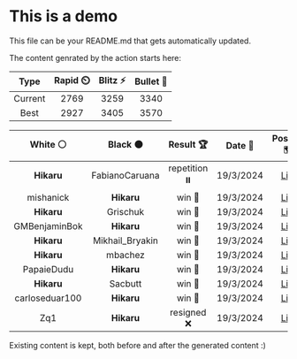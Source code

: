 # This is a demo

This file can be your README.md that gets automatically updated.

The content genrated by the action starts here:

<!--START_SECTION:chessStats-->
<!-- Automatically generated with https://github.com/Balastrong/chess-stats-action -->

| Type | Rapid ⏲️ | Blitz ⚡ | Bullet 🔫 |
|:---:|:---:|:---:|:---:|
| Current | 2769 | 3259 | 3340 |
| Best | 2927 | 3405 | 3570 |

| White ⚪ | Black ⚫ | Result 🏆 | Date 📅 | Position 🗺️ | Type 🕕 |
|:---:|:---:|:---:|:---:|:---:|:---:|
| **Hikaru** | FabianoCaruana | repetition ⏸️ | 19/3/2024 | <a href="http://www.ee.unb.ca/cgi-bin/tervo/fen.pl?select=8/5p2/6pk/R3P2p/7P/5KP1/8/4r3 w - -">Link</a> | Blitz |
| mishanick | **Hikaru** | win 🥇 | 19/3/2024 | <a href="http://www.ee.unb.ca/cgi-bin/tervo/fen.pl?select=6k1/7p/6r1/1p1p1qP1/p1pPp1nK/P3P1P1/NPQ1Rr2/7R w - -">Link</a> | Blitz |
| **Hikaru** | Grischuk | win 🥇 | 19/3/2024 | <a href="http://www.ee.unb.ca/cgi-bin/tervo/fen.pl?select=5RQ1/k6q/8/4N3/6K1/5N2/8/8 b - -">Link</a> | Blitz |
| GMBenjaminBok | **Hikaru** | win 🥇 | 19/3/2024 | <a href="http://www.ee.unb.ca/cgi-bin/tervo/fen.pl?select=3k4/8/2bP4/8/3P4/6p1/7r/4RR1K w - -">Link</a> | Blitz |
| **Hikaru** | Mikhail_Bryakin | win 🥇 | 19/3/2024 | <a href="http://www.ee.unb.ca/cgi-bin/tervo/fen.pl?select=r1k5/Pp2N1b1/1P4p1/2Pp1p1p/3Pp2P/4P1P1/2K2P2/1R6 b - -">Link</a> | Blitz |
| **Hikaru** | mbachez | win 🥇 | 19/3/2024 | <a href="http://www.ee.unb.ca/cgi-bin/tervo/fen.pl?select=4rrk1/1p6/2p2PpQ/3pnq2/pP1B1P1P/P3P3/2P5/2KR2R1 b - -">Link</a> | Blitz |
| PapaieDudu | **Hikaru** | win 🥇 | 19/3/2024 | <a href="http://www.ee.unb.ca/cgi-bin/tervo/fen.pl?select=r4r1k/7q/6p1/1pp5/5n2/5PK1/5NP1/4q3 b - -">Link</a> | Blitz |
| **Hikaru** | Sacbutt | win 🥇 | 19/3/2024 | <a href="http://www.ee.unb.ca/cgi-bin/tervo/fen.pl?select=r4bk1/1b1q1p1p/p4p2/2Pp1N2/4B3/P3P3/5PPP/R2Q1RK1 b - -">Link</a> | Blitz |
| carloseduar100 | **Hikaru** | win 🥇 | 19/3/2024 | <a href="http://www.ee.unb.ca/cgi-bin/tervo/fen.pl?select=5k2/8/p7/8/P7/5NP1/4KP1p/7r w - -">Link</a> | Blitz |
| Zq1 | **Hikaru** | resigned ❌ | 19/3/2024 | <a href="http://www.ee.unb.ca/cgi-bin/tervo/fen.pl?select=8/2P1k3/3N2p1/5p1p/2B5/5P1P/1b3PK1/8 b - -">Link</a> | Blitz |

<!--END_SECTION:chessStats-->

Existing content is kept, both before and after the generated content :)
